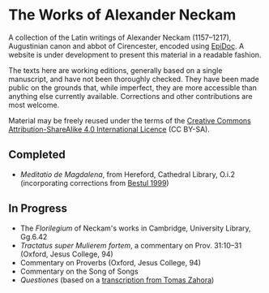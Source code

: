 # The Works of Alexander Neckam
A collection of the Latin writings of Alexander Neckam (1157–1217), Augustinian canon and abbot of Cirencester, encoded using [EpiDoc](http://epidoc.sourceforge.net). A website is under development to present this material in a readable fashion.

The texts here are working editions, generally based on a single manuscript, and have not been thoroughly checked. They have been made public on the grounds that, while imperfect, they are more accessible than anything else currently available. Corrections and other contributions are most welcome.

Material may be freely reused under the terms of the [Creative Commons Attribution-ShareAlike 4.0 International Licence](http://creativecommons.org/licenses/by-sa/4.0/) (CC BY-SA).

## Completed
- *Meditatio de Magdalena*, from Hereford, Cathedral Library, O.i.2 (incorporating corrections from [Bestul 1999](http://dx.doi.org/10.1484/J.JML.2.304112))

## In Progress
- The *Florilegium* of Neckam's works in Cambridge, University Library, Gg.6.42
- *Tractatus super Mulierem fortem*, a commentary on Prov. 31:10–31 (Oxford, Jesus College, 94)
- Commentary on Proverbs (Oxford, Jesus College, 94)
- Commentary on the Song of Songs
- *Questiones* (based on a [transcription from Tomas Zahora](http://www.tomaszahora.org/NECKAM_QUESTIONES_web.htm))
